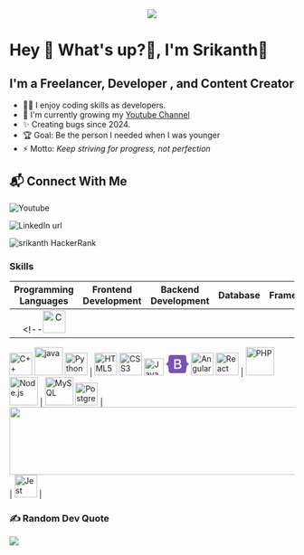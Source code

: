 <div align="center">
  <img src="https://media.licdn.com/dms/image/D5616AQGDmx9YxY_3Xw/profile-displaybackgroundimage-shrink_350_1400/0/1692607468251?e=1714608000&v=beta&t=ENV94bo-2BJEw9ObFYDUqPtYecVpj3R25X2q6h4UOk0"  />
</div>

# Hey 👋 What's up?👋, I'm Srikanth👒

## I'm a Freelancer, Developer , and Content Creator

- 👨‍🏫 I enjoy  coding skills as developers.
- 🌱 I'm currently growing my [Youtube Channel][youtube]
- ✨ Creating bugs since 2024.
- 🏆 Goal: Be the person I needed when I was younger
- ⚡ Motto: _Keep striving for progress, not perfection_
<!-- - 👨‍💻 Read my articles & tutorials at [davegray.codes][website] -->
[youtube]:https://www.youtube.com/channel/UC1drMn5skPyZOOpFo3C1Yag


## 📬 Connect With Me

![Youtube][Channel link]
<!--![YouTube Channel Subscribers][Youtube-url]-->
![LinkedIn url][LinkedIn url]
<!--![Aashiqui Discord][Discord-url]-->
<!--![Aashiqui Replit][replit url]
![Aashiqui Leetcode][Leetcode-Url]-->
![srikanth HackerRank][hackerrank url]
<h3 align="left">Skills</h3>

| Programming<br>Languages | Frontend<br>Development | Backend<br>Development | Database | Framework | Testing |
|:------------------------:|:-----------------------:|:----------------------:|:--------:|:---------:|:-------:|
| <!--<a href="https://www.cprogramming.com/" target="_blank" rel="noreferrer"><img src="https://raw.githubusercontent.com/devicons/devicon/master/icons/c/c-original.svg" alt="C" width="40" height="40"></a>
<a href="https://www.w3schools.com/cpp/" target="_blank" rel="noreferrer"><img src="https://raw.githubusercontent.com/devicons/devicon/master/icons/cplusplus/cplusplus-original.svg" alt="C++" width="40" height="40"></a>
<a href="https://docs.oracle.com/javase/tutorial/java/" target="_blank" rel="noreferrer"><img src="https://raw.githubusercontent.com/bablubambal/All_logo_and_pictures/1ac69ce5fbc389725f16f989fa53c62d6e1b4883/programming%20languages/java.svg" alt="java" height="50" width="50" /></a>
<a href="https://www.python.org" target="_blank" rel="noreferrer"><img src="https://raw.githubusercontent.com/devicons/devicon/master/icons/python/python-original.svg" alt="Python" width="40" height="40"></a> | 
<a href="https://www.w3.org/html/" target="_blank" rel="noreferrer"><img src="https://raw.githubusercontent.com/devicons/devicon/master/icons/html5/html5-original-wordmark.svg" alt="HTML5" width="40" height="40"></a> 
<a href="https://www.w3schools.com/css/" target="_blank" rel="noreferrer"><img src="https://raw.githubusercontent.com/devicons/devicon/master/icons/css3/css3-original-wordmark.svg" alt="CSS3" width="40" height="40"></a>
<a href="https://developer.mozilla.org/en-US/docs/Web/JavaScript" target="_blank" rel="noreferrer"><img src="https://raw.githubusercontent.com/devicons/devicon/master/icons/javascript/javascript-original.svg" alt="JavaScript" width="35" height="30"></a> 
<a href="https://getbootstrap.com" target="_blank" rel="noreferrer"><svg height="40" width="40" viewBox="0 0 512 407.864" width="2500" xmlns="http://www.w3.org/2000/svg"><path d="m106.344 0c-29.214 0-50.831 25.57-49.863 53.3.929 26.641-.278 61.145-8.964 89.283-8.717 28.217-23.449 46.098-47.517 48.393v25.912c24.068 2.3 38.8 20.172 47.516 48.393 8.687 28.138 9.893 62.642 8.964 89.283-.968 27.726 20.649 53.3 49.868 53.3h299.347c29.214 0 50.827-25.57 49.859-53.3-.929-26.641.278-61.145 8.964-89.283 8.717-28.221 23.413-46.1 47.482-48.393v-25.912c-24.068-2.3-38.764-20.172-47.482-48.393-8.687-28.134-9.893-62.642-8.964-89.283.968-27.726-20.645-53.3-49.859-53.3h-299.355zm240.775 251.067c0 38.183-28.481 61.34-75.746 61.34h-80.458a8.678 8.678 0 0 1 -8.678-8.678v-199.593a8.678 8.678 0 0 1 8.678-8.678h80c39.411 0 65.276 21.348 65.276 54.124 0 23.005-17.4 43.6-39.567 47.208v1.2c30.176 3.31 50.495 24.21 50.495 53.077zm-84.519-128.1h-45.876v64.8h38.639c29.87 0 46.34-12.028 46.34-33.527-.003-20.148-14.163-31.273-39.103-31.273zm-45.876 90.511v71.411h47.564c31.1 0 47.573-12.479 47.573-35.931s-16.935-35.484-49.573-35.484h-45.564z" fill="#7952b3" fill-rule="evenodd"/></svg></a> <a href="https://angular.io" target="_blank" rel="noreferrer"><img src="https://angular.io/assets/images/logos/angular/angular.svg" alt="Angular" width="40" height="40"></a>
<a href="https://reactjs.org/" target="_blank" rel="noreferrer"><img src="https://raw.githubusercontent.com/devicons/devicon/master/icons/react/react-original-wordmark.svg" alt="React" width="40" height="40"></a> |
<a href="https://www.php.net" target="_blank" rel="noreferrer"><img src="https://raw.githubusercontent.com/devicons/devicon/master/icons/php/php-original.svg" alt="PHP" width="50" height="50"></a> 
<a href="https://nodejs.org" target="_blank" rel="noreferrer"><img src="https://raw.githubusercontent.com/devicons/devicon/master/icons/nodejs/nodejs-original-wordmark.svg" alt="Node.js" width="50" height="50"></a> | 
<a href="https://www.mysql.com/" target="_blank" rel="noreferrer"><img src="https://raw.githubusercontent.com/devicons/devicon/master/icons/mysql/mysql-original-wordmark.svg" alt="MySQL" width="50" height="50"></a> 
<a href="https://www.postgresql.org" target="_blank" rel="noreferrer"><img src="https://raw.githubusercontent.com/devicons/devicon/master/icons/postgresql/postgresql-original-wordmark.svg" alt="PostgreSQL" width="40" height="40"></a> |
<a href="https://laravel.com/" target="_blank" rel="noreferrer"><img src="https://raw.githubusercontent.com/laravel/art/master/logo-lockup/5%20SVG/2%20CMYK/1%20Full%20Color/laravel-logolockup-cmyk-red.svg" width="1200" height="120"></a> | 
<a href="https://jestjs.io" target="_blank" rel="noreferrer"><img src="https://www.vectorlogo.zone/logos/jestjsio/jestjsio-icon.svg" alt="Jest" width="40" height="40"></a> |


<!-- ### 💻 I code wit -->


<!-- <p align="left">
    <a href="https://youtu.be/mJgBOIoGihA" target="_blank" rel="noreferrer"><img src="https://raw.githubusercontent.com/danielcranney/readme-generator/main/public/icons/skills/html5-colored.svg" width="36" height="36" alt="HTML5" /></a>
    <a href="https://youtu.be/n4R2E7O-Ngo" target="_blank" rel="noreferrer"><img src="https://raw.githubusercontent.com/danielcranney/readme-generator/main/public/icons/skills/css3-colored.svg" width="36" height="36" alt="CSS3" /></a>
    <a href="https://youtu.be/EfAl9bwzVZk" target="_blank" rel="noreferrer"><img src="https://raw.githubusercontent.com/danielcranney/readme-generator/main/public/icons/skills/javascript-colored.svg" width="36" height="36" alt="JavaScript" /></a>
    <img src="https://cdn.jsdelivr.net/gh/devicons/devicon/icons/react/react-original.svg" height="40" alt="react logo"  />
      <img src="https://cdn.jsdelivr.net/gh/devicons/devicon/icons/nextjs/nextjs-original.svg" height="40" alt="nextjs logo"  />
       <img src="https://cdn.jsdelivr.net/gh/devicons/devicon/icons/nodejs/nodejs-original.svg" height="40" alt="nodejs logo"  />

    <a href="https://youtu.be/gieEQFIfgYc" target="_blank" rel="noreferrer"><img src="https://raw.githubusercontent.com/danielcranney/readme-generator/main/public/icons/skills/typescript-colored.svg" width="36" height="36" alt="TypeScript" /></a>
    <a href="https://youtu.be/CvUiKWv2-C0" target="_blank" rel="noreferrer"><img src="https://raw.githubusercontent.com/danielcranney/readme-generator/main/public/icons/skills/git-colored.svg" width="36" height="36" alt="Git" /></a>
    <a href="https://youtu.be/lCxcTsOHrjo" target="_blank" rel="noreferrer"><img src="https://raw.githubusercontent.com/danielcranney/readme-generator/main/public/icons/skills/tailwindcss-colored.svg" width="36" height="36" alt="TailwindCSS" /></a>
    <a href="https://youtu.be/SsITROMWhnM" target="_blank" rel="noreferrer"><img src="https://raw.githubusercontent.com/danielcranney/readme-generator/main/public/icons/skills/vite-colored.svg" width="36" height="36" alt="Vite" /></a>
    <a href="https://youtu.be/RVFAyFWO4go" target="_blank" rel="noreferrer"><img src="https://raw.githubusercontent.com/danielcranney/readme-generator/main/public/icons/skills/react-colored.svg" width="36" height="36" alt="React" /></a>
    <a href="https://youtu.be/NqzdVN2tyvQ" target="_blank" rel="noreferrer"><img src="https://raw.githubusercontent.com/danielcranney/readme-generator/main/public/icons/skills/redux-colored.svg" width="36" height="36" alt="Redux" /></a>
    <a href="https://youtu.be/843nec-IvW0" target="_blank" rel="noreferrer"><img src="https://raw.githubusercontent.com/danielcranney/readme-generator/main/public/icons/skills/nextjs-colored-dark.svg" width="36" height="36" alt="NextJs" /></a>
    <a href="https://youtu.be/f2EqECiTBL8" target="_blank" rel="noreferrer"><img src="https://raw.githubusercontent.com/danielcranney/readme-generator/main/public/icons/skills/nodejs-colored.svg" width="36" height="36" alt="NodeJS" /></a>
    <a href="https://youtu.be/jivyItmsu18" target="_blank" rel="noreferrer"><img src="https://raw.githubusercontent.com/danielcranney/readme-generator/main/public/icons/skills/express-colored-dark.svg" width="36" height="36" alt="Express" /></a>
    <a href="https://youtu.be/juNVinepwKA" target="_blank" rel="noreferrer"><img src="https://raw.githubusercontent.com/danielcranney/readme-generator/main/public/icons/skills/nestjs-colored.svg" width="36" height="36" alt="NestJS" /></a>
    <a href="https://youtu.be/-PdjUx9JZ2E" target="_blank" rel="noreferrer"><img src="https://raw.githubusercontent.com/danielcranney/readme-generator/main/public/icons/skills/mongodb-colored.svg" width="36" height="36" alt="MongoDB" /></a>
    <a href="https://youtu.be/l134cBAJCuc" target="_blank" rel="noreferrer"><img src="https://raw.githubusercontent.com/danielcranney/readme-generator/main/public/icons/skills/render-colored.svg" width="36" height="36" alt="Render" /></a>
    <a href="https://youtu.be/WFNtmhwU5HU" target="_blank" rel="noreferrer"><img src="https://raw.githubusercontent.com/danielcranney/readme-generator/main/public/icons/skills/mysql-colored.svg" width="36" height="36" alt="MySQL" /></a>
    <a href="https://youtu.be/H2EJuAcrZYU" target="_blank" rel="noreferrer"><img src="https://raw.githubusercontent.com/danielcranney/readme-generator/main/public/icons/skills/python-colored.svg" width="36" height="36" alt="Python" /></a>
    <!-- <a href="https://youtu.be/jQjjqEjZK58" target="_blank" rel="noreferrer"><img src="https://raw.githubusercontent.com/danielcranney/readme-generator/main/public/icons/skills/flask-colored-dark.svg" width="36" height="36" alt="Flask" /></a> 
</p> -->

<!--## 🍕FrameWork
This section should list major frameworks/libraries used to my project.

* ![React.js][React.js]
* ![Bootstrap.com][Bootstrap.com]
* ![Laravel.com][Laravel.com]
* ![JQuery.com][JQuery.com]

### 📊 GitHub Stats:
![](https://github-readme-stats.vercel.app/api/top-langs/?username=aashiqui2&theme=dark&hide_border=false&include_all_commits=false&count_private=false&layout=compact)-->

### ✍️ Random Dev Quote
![](https://quotes-github-readme.vercel.app/api?type=horizontal&theme=gruvbox)

<!-- Youtube Channel Link -->
[Channel link]:https://img.shields.io/badge/Youtube-FF0000?style=for-the-badge&logo=youtube&link=https://www.youtube.com/channel/UC1drMn5skPyZOOpFo3C1Yag

<!-- Youtube Subscribers Views -->
<!--[Youtube-url]:https://img.shields.io/youtube/channel/subscribers/UCZQtxbf-g_-s6mmFIshA7RQ?style=for-the-badge&logo=youtube&logoColor=FF0000&label=SUBSCRIBERS&labelColor=white&color=FF0000&link=https%253A%252F%252Fwww.youtube.com%252Fchannel%252FUCZQtxbf-g_-s6mmFIshA7RQ-->

<!-- Youtube channel views -->
<!-- ![YouTube Channel Views][Youtube Views] -->
<!-- [YouTube Views]:https://img.shields.io/youtube/channel/views/UCZQtxbf-g_-s6mmFIshA7RQ?link=https%25253A%25252F%25252Fwww.youtube.com%25252Fchannel%25252FUCZQtxbf-g_-s6mmFIshA7RQ -->

<!-- linkedIn url -->
[LinkedIn url]:https://img.shields.io/badge/LinkedIn-%230A66C2?style=for-the-badge&logo=linkedin&logoColor=white&link=https://www.linkedin.com/in/srikanthv3047/


<!-- discord-url -->
<!--[Discord-url]:https://img.shields.io/discord/1211730949365305424?color=7289DA&logo=discord&logoColor=white&style=for-the-badge-->

<!-- CodePen url -->
<!-- [Codepen url]: -->
<!-- ![Aashiqui Codepen](https://img.shields.io/badge/Codepen-000000?style=for-the-badge&logo=codepen&logoColor=white)
[Codepen url]: -->


<!-- github-url -->
<!-- ![Aashiqui Github][Github-url] -->
<!-- [Github-url]:https://img.shields.io/badge/GitHub-aashiqui2?style=for-the-badge&logo=github&logoColor=white -->

<!-- replit url -->
<!--[replit url]:https://img.shields.io/badge/replit-%23F26207?style=for-the-badge&logo=replit&logoColor=white&link=https%3A%2F%2Freplit.com%2F%40AshikB1

<!-- leetcode url -->
<!--[Leetcode-url]:https://img.shields.io/badge/-LeetCode-FFA116?style=for-the-badge&logo=LeetCode&logoColor=black

<!-- hackerrank url -->
[hackerrank url]:https://img.shields.io/badge/hackerrank-%2300EA64?style=for-the-badge&logo=hackerrank&logoColor=white&link=https://www.hackerrank.com/dashboard


<!-- FrameWorks Used -->




<!-- 
[Next.js]: https://img.shields.io/badge/next.js-000000?style=for-the-badge&logo=nextdotjs&logoColor=white
[Next-url]: https://nextjs.org/ -->

<!--[React.js]: https://img.shields.io/badge/React-20232A?style=for-the-badge&logo=react&logoColor=61DAFB&link=https://reactjs.org/


<!-- [Vue.js]: https://img.shields.io/badge/Vue.js-35495E?style=for-the-badge&logo=vuedotjs&logoColor=4FC08D
[Vue-url]: https://vuejs.org/ -->

<!-- [Angular.io]: https://img.shields.io/badge/Angular-DD0031?style=for-the-badge&logo=angular&logoColor=white
[Angular-url]: https://angular.io/ -->

<!-- [Svelte.dev]: https://img.shields.io/badge/Svelte-4A4A55?style=for-the-badge&logo=svelte&logoColor=FF3E00
[Svelte-url]: https://svelte.dev/ -->

<!--[Laravel.com]: https://img.shields.io/badge/Laravel-FF2D20?style=for-the-badge&logo=laravel&logoColor=white&link=https://laravel.com

[Bootstrap.com]: https://img.shields.io/badge/Bootstrap-563D7C?style=for-the-badge&logo=bootstrap&logoColor=white&link=https://getbootstrap.com

[JQuery.com]: https://img.shields.io/badge/jQuery-0769AD?style=for-the-badge&logo=jquery&logoColor=white&link=https://jquery.com 

